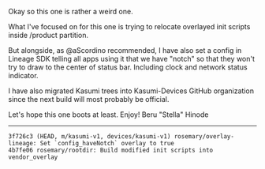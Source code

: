 Okay so this one is rather a weird one.

What I've focused on for this one is trying to relocate overlayed init
scripts inside /product partition.

But alongside, as @aScordino recommended, I have also set a config in
Lineage SDK telling all apps using it that we have "notch" so that they
won't try to draw to the center of status bar. Including clock and
network status indicator.

I have also migrated Kasumi trees into Kasumi-Devices GitHub organization
since the next build will most probably be official.

Let's hope this one boots at least. Enjoy!
                       Beru "Stella" Hinode

-----------------------------------------------------------------------

```
3f726c3 (HEAD, m/kasumi-v1, devices/kasumi-v1) rosemary/overlay-lineage: Set `config_haveNotch` overlay to true
4b7fe06 rosemary/rootdir: Build modified init scripts into vendor_overlay
```
